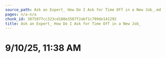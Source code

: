 ```yaml
---
source_path: Ask an Expert_ How Do I Ask for Time Off in a New Job_.md
pages: n/a-n/a
chunk_id: 3875977cc323cd180e3507f2abf1c799de141292
title: Ask an Expert_ How Do I Ask for Time Off in a New Job_
---
```

# 9/10/25, 11:38 AM
